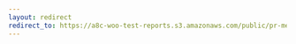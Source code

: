 ```yaml
---
layout: redirect
redirect_to: https://a8c-woo-test-reports.s3.amazonaws.com/public/pr-merge/40586/api/index.html
---
```

